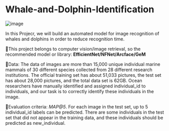 # Whale-and-Dolphin-Identification
![image](https://user-images.githubusercontent.com/69694512/204550639-4990a25c-cb34-4e2f-a802-f0eb95445f2c.png)

In this Projecr, we will build an automated model for image recognition of whales and dolphins in order to reduce recognition time.

🎐This project belongs to computer vision/image retrieval, so the recommended model or library: **EfficientNet/NFNet/Arcface/GeM**

🎐Data: The data of images are more than 15,000 unique individual marine mammals of 30 different species collected from 28 different research institutions. The official training set has about 51,033 pictures, the test set has about 28,000 pictures, and the total data set is 62GB. Ocean researchers have manually identified and assigned individual_id to individuals, and our task is to correctly identify these individuals in the image.

🎐Evaluation criteria: *MAP@5*. For each image in the test set, up to 5 individual_id labels can be predicted. There are some individuals in the test set that did not appear in the training data, and these individuals should be predicted as new_individual.
